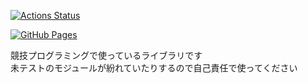  [![Actions Status](https://github.com/toyama1710/cpp_library/workflows/verify/badge.svg)](https://github.com/toyama1710/cpp_library/actions)

[![GitHub Pages](https://img.shields.io/static/v1?label=GitHub+Pages&message=+&color=brightgreen&logo=github)](https://toyama1710.github.io/cpp_library/)

競技プログラミングで使っているライブラリです<br>
未テストのモジュールが紛れていたりするので自己責任で使ってください
